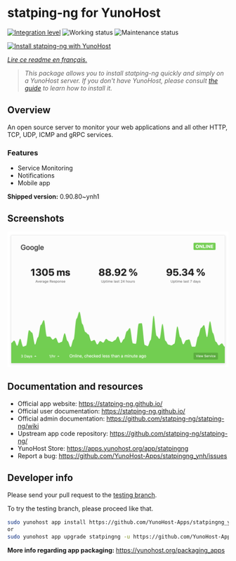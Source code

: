 <!--
N.B.: This README was automatically generated by https://github.com/YunoHost/apps/tree/master/tools/README-generator
It shall NOT be edited by hand.
-->

# statping-ng for YunoHost

[![Integration level](https://dash.yunohost.org/integration/statpingng.svg)](https://dash.yunohost.org/appci/app/statpingng) ![Working status](https://ci-apps.yunohost.org/ci/badges/statpingng.status.svg) ![Maintenance status](https://ci-apps.yunohost.org/ci/badges/statpingng.maintain.svg)

[![Install statping-ng with YunoHost](https://install-app.yunohost.org/install-with-yunohost.svg)](https://install-app.yunohost.org/?app=statpingng)

*[Lire ce readme en français.](./README_fr.md)*

> *This package allows you to install statping-ng quickly and simply on a YunoHost server.
If you don't have YunoHost, please consult [the guide](https://yunohost.org/#/install) to learn how to install it.*

## Overview

An open source server to monitor your web applications and all other HTTP, TCP, UDP, ICMP and gRPC services.

### Features

- Service Monitoring
- Notifications
- Mobile app


**Shipped version:** 0.90.80~ynh1

## Screenshots

![Screenshot of statping-ng](./doc/screenshots/statping.png)

## Documentation and resources

* Official app website: <https://statping-ng.github.io/>
* Official user documentation: <https://statping-ng.github.io/>
* Official admin documentation: <https://github.com/statping-ng/statping-ng/wiki>
* Upstream app code repository: <https://github.com/statping-ng/statping-ng/>
* YunoHost Store: <https://apps.yunohost.org/app/statpingng>
* Report a bug: <https://github.com/YunoHost-Apps/statpingng_ynh/issues>

## Developer info

Please send your pull request to the [testing branch](https://github.com/YunoHost-Apps/statpingng_ynh/tree/testing).

To try the testing branch, please proceed like that.

``` bash
sudo yunohost app install https://github.com/YunoHost-Apps/statpingng_ynh/tree/testing --debug
or
sudo yunohost app upgrade statpingng -u https://github.com/YunoHost-Apps/statpingng_ynh/tree/testing --debug
```

**More info regarding app packaging:** <https://yunohost.org/packaging_apps>
